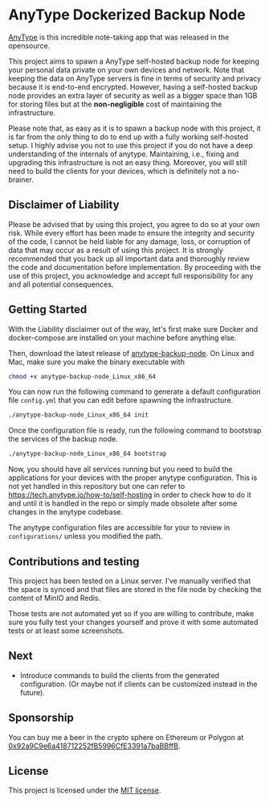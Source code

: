 # AnyType Dockerized Backup Node

[AnyType](https://anytype.io/) is this incredible note-taking app that was released in the
opensource.

This project aims to spawn a AnyType self-hosted backup node for keeping your personal data private on your
own devices and network. Note that keeping the data on AnyType servers is fine in terms of security and privacy
because it is end-to-end encrypted. However, having a self-hosted backup node provides an extra layer of
security as well as a bigger space than 1GB for storing files but at the **non-negligible** cost of maintaining
the infrastructure.

Please note that, as easy as it is to spawn a backup node with this project, it is far from the only thing to do
to end up with a fully working self-hosted setup. I highly advise you not to use this project if you do not have
a deep understanding of the internals of anytype. Maintaining, i.e., fixing and upgrading this infrastructure is
not an easy thing. Moreover, you will still need to build the clients for your devices, which is definitely not a
no-brainer.

## Disclaimer of Liability

Please be advised that by using this project, you agree to do so at your own risk. While every effort has been
made to ensure the integrity and security of the code, I cannot be held liable for any damage, loss, or
corruption of data that may occur as a result of using this project. It is strongly recommended that you back
up all important data and thoroughly review the code and documentation before implementation. By proceeding with
the use of this project, you acknowledge and accept full responsibility for any and all potential consequences.

## Getting Started

With the Liability disclaimer out of the way, let's first make sure Docker and docker-compose are installed on your
machine before anything else.

Then, download the latest release of [anytype-backup-node](https://github.com/clems4ever/anytype-backup-node/releases).
On Linux and Mac, make sure you make the binary executable with

```bash
chmod +x anytype-backup-node_Linux_x86_64
```

You can now run the following command to generate a default configuration file `config.yml` that you can edit before spawning
the infrastructure.

```bash
./anytype-backup-node_Linux_x86_64 init
```

Once the configuration file is ready, run the following command to bootstrap the services of the backup node.

```bash
./anytype-backup-node_Linux_x86_64 bootstrap
```

Now, you should have all services running but you need to build the applications for your devices with the proper
anytype configuration. This is not yet handled in this repository but one can refer to
https://tech.anytype.io/how-to/self-hosting in order to check how to do it and until it is handled in the repo or
simply made obsolete after some changes in the anytype codebase.

The anytype configuration files are accessible for your to review in `configurations/` unless you modified the path.

## Contributions and testing

This project has been tested on a Linux server. I've manually verified that the space is synced and that files are
stored in the file node by checking the content of MinIO and Redis.

Those tests are not automated yet so if you are willing to contribute, make sure you fully test
your changes yourself and prove it with some automated tests or at least some screenshots.

## Next

- Introduce commands to build the clients from the generated configuration. (Or maybe not if clients can be customized instead in the future).

## Sponsorship

You can buy me a beer in the crypto sphere on Ethereum or Polygon at [0x92a9C9e6a418712252fB5996CfE3391a7baBBffB](https://etherscan.io/address/0x92a9C9e6a418712252fB5996CfE3391a7baBBffB).

## License

This project is licensed under the [MIT license](./LICENSE).